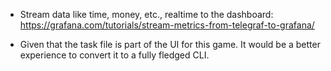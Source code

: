 - Stream data like time, money, etc., realtime to the dashboard: https://grafana.com/tutorials/stream-metrics-from-telegraf-to-grafana/

- Given that the task file is part of the UI for this game. It would be a better experience to convert it to a fully fledged CLI.
